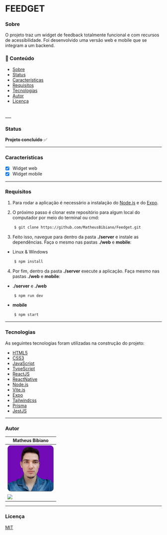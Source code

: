 # FEEDGET

### Sobre

O projeto traz um widget de feedback totalmente funcional e com recursos de acessibilidade.
Foi desenvolvido uma versão web e mobile que se integram a um backend.

### 📌 Conteúdo

* [Sobre](#sobre)
* [Status](#status)
* [Características](#características)
* [Requisitos](#requisitos)
* [Tecnologias](#tecnologias)
* [Autor](#autor)
* [Licença](#licença)
<br/>
___

### Status

**Projeto concluido** ✅
<br/>
___

### Características

- [x] Widget web
- [x] Widget mobile
___

### Requisitos

1. Para rodar a aplicação é necessário a instalação do [Node.js](https://nodejs.org/) e do [Expo](https://expo.dev/).

2. O próximo passo é clonar este repositório para algum local do computador
por meio do terminal ou cmd:

```bash
    $ git clone https://github.com/MatheusBibiano/Feedget.git
```

3. Feito isso, navegue para dentro da pasta **./server** e instale as dependências. Faça o mesmo nas pastas **./web** e **mobile**:

* Linux & Windows
```bash
    $ npm install
```

4. Por fim, dentro da pasta **./server** execute a aplicação. Faça mesmo nas pastas **./web** e **mobile**:

* **./server** e **./web**
```bash
    $ npm run dev
```

* **mobile**
```bash
    $ npm start
```
___

### Tecnologias

As seguintes tecnologias foram utilizadas na construção do projeto:

- [HTML5](https://developer.mozilla.org/docs/Web/HTML)
- [CSS3](https://developer.mozilla.org/docs/Web/CSS)
- [JavaScript](https://developer.mozilla.org/docs/Web/JavaScript)
- [TypeScript](https://www.typescriptlang.org/)
- [ReactJS](https://pt-br.reactjs.org/)
- [ReactNative](https://reactnative.dev/)
- [Node.js](https://nodejs.org/)
- [Vite.js](https://vitejs.dev/)
- [Expo](https://expo.dev/)
- [Tailwindcss](https://tailwindcss.com/)
- [Prisma](https://www.prisma.io/)
- [JestJS](https://jestjs.io/pt-BR/)
___

### Autor

| Matheus Bibiano                                       |
|-------------------------------------------------------|
| <img src="assets/author.png" width="150" height="150">|
| [<img src="https://img.shields.io/badge/linkedin-%230077B5.svg?&style=for-the-badge&logo=linkedin&logoColor=white" />](https://www.linkedin.com/in/matheus-bibiano-alves)|
___

### Licença

[MIT](https://choosealicense.com/licenses/mit/)

